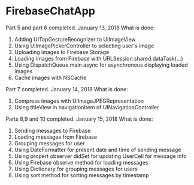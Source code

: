 # FirebaseChatApp

Part 5 and part 6 completed. January 13, 2018 What is done:
1. Adding UITapGestureRecognizer to UIImageView
2. Using UIImagePickerController to selecting user's image
3. Uploading images to Firebase Storage
4. Loading images from Firebase with URLSession.shared.dataTask(...) 
5. Using DispatchQueue.main.async for asynchronous displaying loaded images
6. Cache images with NSCache

Part 7 completed. January 14, 2018 What is done:
1. Compress images with UIImageJPEGRepresentation
2. Using titleView in navigationItem of UINavigationController

Parts 8,9 and 10 completed. January 15, 2018 What is done:
1. Sending messages to Firebase
2. Loading messages from Firebase
3. Grouping messages for user
4. Using DateFormatter for present date and time of sending message
5. Using propert observer didSet for updating UserCell for message info
6. Using Firebase observe method for loading messages
7. Using Dictionary for grouping messages for users
8. Using sort method for sorting messages by timestamp
